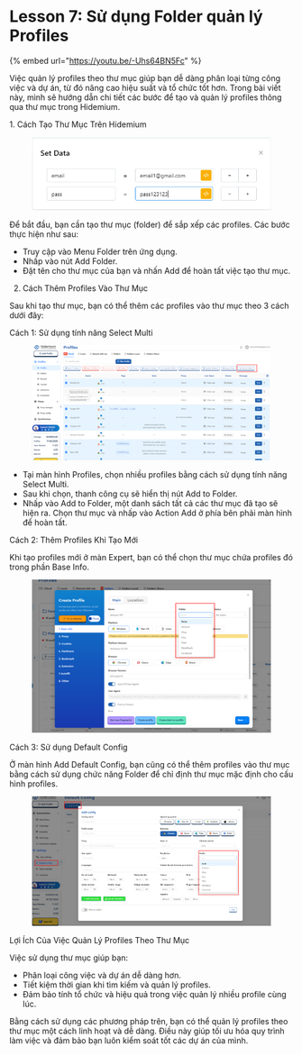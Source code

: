 # Lesson 7: Sử dụng Folder quản lý Profiles

{% embed url="https://youtu.be/-Uhs64BN5Fc" %}

Việc quản lý profiles theo thư mục giúp bạn dễ dàng phân loại từng công việc và dự án, từ đó nâng cao hiệu suất và tổ chức tốt hơn. Trong bài viết này, mình sẽ hướng dẫn chi tiết các bước để tạo và quản lý profiles thông qua thư mục trong Hidemium.

1\. Cách Tạo Thư Mục Trên Hidemium

<figure><img src="../../../.gitbook/assets/image (26).png" alt=""><figcaption></figcaption></figure>



Để bắt đầu, bạn cần tạo thư mục (folder) để sắp xếp các profiles. Các bước thực hiện như sau:

* Truy cập vào Menu Folder trên ứng dụng.
* Nhấp vào nút Add Folder.
* Đặt tên cho thư mục của bạn và nhấn Add để hoàn tất việc tạo thư mục.

2. Cách Thêm Profiles Vào Thư Mục

Sau khi tạo thư mục, bạn có thể thêm các profiles vào thư mục theo 3 cách dưới đây:

Cách 1: Sử dụng tính năng Select Multi

<figure><img src="../../../.gitbook/assets/image (27).png" alt=""><figcaption></figcaption></figure>

* Tại màn hình Profiles, chọn nhiều profiles bằng cách sử dụng tính năng Select Multi.
* Sau khi chọn, thanh công cụ sẽ hiển thị nút Add to Folder.
* Nhấp vào Add to Folder, một danh sách tất cả các thư mục đã tạo sẽ hiện ra. Chọn thư mục và nhấp vào Action Add ở phía bên phải màn hình để hoàn tất.

Cách 2: Thêm Profiles Khi Tạo Mới

Khi tạo profiles mới ở màn Expert, bạn có thể chọn thư mục chứa profiles đó trong phần Base Info.

<figure><img src="../../../.gitbook/assets/image (1) (1).png" alt=""><figcaption></figcaption></figure>



Cách 3: Sử dụng Default Config

Ở màn hình Add Default Config, bạn cũng có thể thêm profiles vào thư mục bằng cách sử dụng chức năng Folder để chỉ định thư mục mặc định cho cấu hình profiles.

<figure><img src="../../../.gitbook/assets/image (156).png" alt=""><figcaption></figcaption></figure>



Lợi Ích Của Việc Quản Lý Profiles Theo Thư Mục

Việc sử dụng thư mục giúp bạn:

* Phân loại công việc và dự án dễ dàng hơn.
* Tiết kiệm thời gian khi tìm kiếm và quản lý profiles.
* Đảm bảo tính tổ chức và hiệu quả trong việc quản lý nhiều profile cùng lúc.

Bằng cách sử dụng các phương pháp trên, bạn có thể quản lý profiles theo thư mục một cách linh hoạt và dễ dàng. Điều này giúp tối ưu hóa quy trình làm việc và đảm bảo bạn luôn kiểm soát tốt các dự án của mình.
